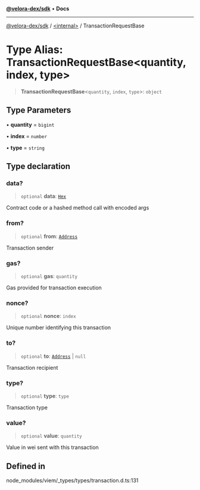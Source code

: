 [**@velora-dex/sdk**](../../README.md) • **Docs**

***

[@velora-dex/sdk](../../globals.md) / [\<internal\>](../README.md) / TransactionRequestBase

# Type Alias: TransactionRequestBase\<quantity, index, type\>

> **TransactionRequestBase**\<`quantity`, `index`, `type`\>: `object`

## Type Parameters

• **quantity** = `bigint`

• **index** = `number`

• **type** = `string`

## Type declaration

### data?

> `optional` **data**: [`Hex`](Hex.md)

Contract code or a hashed method call with encoded args

### from?

> `optional` **from**: [`Address`](Address.md)

Transaction sender

### gas?

> `optional` **gas**: `quantity`

Gas provided for transaction execution

### nonce?

> `optional` **nonce**: `index`

Unique number identifying this transaction

### to?

> `optional` **to**: [`Address`](Address.md) \| `null`

Transaction recipient

### type?

> `optional` **type**: `type`

Transaction type

### value?

> `optional` **value**: `quantity`

Value in wei sent with this transaction

## Defined in

node\_modules/viem/\_types/types/transaction.d.ts:131
